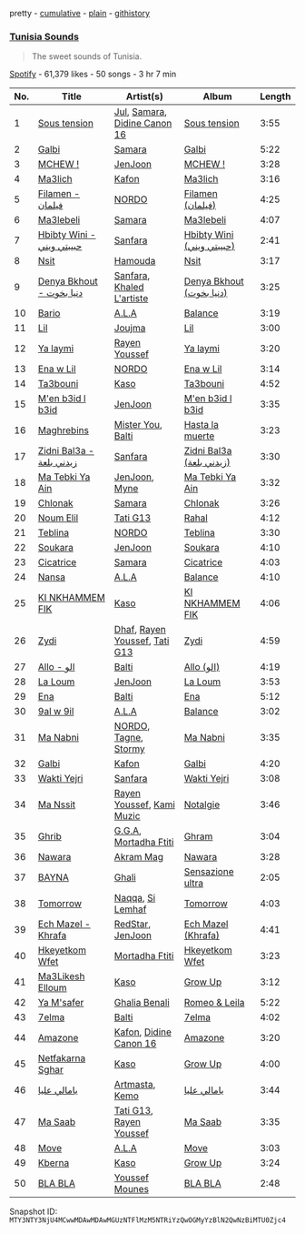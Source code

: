 pretty - [cumulative](/playlists/cumulative/37i9dQZF1DX9HeUXWsJonl.md) - [plain](/playlists/plain/37i9dQZF1DX9HeUXWsJonl) - [githistory](https://github.githistory.xyz/mackorone/spotify-playlist-archive/blob/main/playlists/plain/37i9dQZF1DX9HeUXWsJonl)

### [Tunisia Sounds](https://open.spotify.com/playlist/37i9dQZF1DX9HeUXWsJonl)

> The sweet sounds of Tunisia.

[Spotify](https://open.spotify.com/user/spotify) - 61,379 likes - 50 songs - 3 hr 7 min

| No. | Title | Artist(s) | Album | Length |
|---|---|---|---|---|
| 1 | [Sous tension](https://open.spotify.com/track/6h0sdTa2cXLsHuxjd29clN) | [Jul](https://open.spotify.com/artist/3IW7ScrzXmPvZhB27hmfgy), [Samara](https://open.spotify.com/artist/0WfKB7Lqqykt6gdtirYJUm), [Didine Canon 16](https://open.spotify.com/artist/2aVPTWc4WYc7b384eatevF) | [Sous tension](https://open.spotify.com/album/4q73ju7gYbEFuZCr8Ex5kq) | 3:55 |
| 2 | [Galbi](https://open.spotify.com/track/0pD4zoFSCXvBkqka5j4qew) | [Samara](https://open.spotify.com/artist/0WfKB7Lqqykt6gdtirYJUm) | [Galbi](https://open.spotify.com/album/3LLJ8bmI6YrK73g6RhHEPK) | 5:22 |
| 3 | [MCHEW !](https://open.spotify.com/track/5wXQE0LVpsiIELgQqCPwfe) | [JenJoon](https://open.spotify.com/artist/5EueujjeEpYjmaQbAuaetK) | [MCHEW !](https://open.spotify.com/album/4eVpsLlYCq0Aeh0u6RhdTK) | 3:28 |
| 4 | [Ma3lich](https://open.spotify.com/track/5alqglkGs6BMV7WGUvjyVv) | [Kafon](https://open.spotify.com/artist/1g7CL458gLNv8UY3W2IFBw) | [Ma3lich](https://open.spotify.com/album/6Mgz9dw5CWYFHK936bMH07) | 3:16 |
| 5 | [Filamen \- فيلمان](https://open.spotify.com/track/5SfgODdv831EqaStxXB8el) | [NORDO](https://open.spotify.com/artist/44qTyRXwTktHVC0X1FGnJn) | [Filamen \(فيلمان\)](https://open.spotify.com/album/3Q9SpkTQLw5g0fyfObjYZ5) | 4:25 |
| 6 | [Ma3lebeli](https://open.spotify.com/track/6KnxFw2AetemRnBKgN26B8) | [Samara](https://open.spotify.com/artist/0WfKB7Lqqykt6gdtirYJUm) | [Ma3lebeli](https://open.spotify.com/album/5qw02s0C0OQmlom0DEc31T) | 4:07 |
| 7 | [Hbibty Wini \- حبيبتي ويني](https://open.spotify.com/track/2Gru4OBnrGbfM7mIpts6Fk) | [Sanfara](https://open.spotify.com/artist/2s55Po6VBr22RYwlCmYlY6) | [Hbibty Wini \(حبيبتي ويني\)](https://open.spotify.com/album/7jwGkqkRlEcpFIy0kcYH20) | 2:41 |
| 8 | [Nsit](https://open.spotify.com/track/0hllEJMWmrUkJYhih8HFXU) | [Hamouda](https://open.spotify.com/artist/7ep436ioXw7ZOJjpe1tDoN) | [Nsit](https://open.spotify.com/album/5LVw0x40TTidYtwOiNy673) | 3:17 |
| 9 | [Denya Bkhout \- دنيا بخوت](https://open.spotify.com/track/7vA7XKOXZcVVAwYw9d1ZYc) | [Sanfara](https://open.spotify.com/artist/2s55Po6VBr22RYwlCmYlY6), [Khaled L'artiste](https://open.spotify.com/artist/6nUgQSUscZW4aFAg3C2ZPu) | [Denya Bkhout \(دنيا بخوت\)](https://open.spotify.com/album/5TA7rpDHWi2M9RWYOScgNn) | 3:25 |
| 10 | [Bario](https://open.spotify.com/track/1lpg6YHzAsWn2dyAYhHxv2) | [A.L.A](https://open.spotify.com/artist/3MKpGPhBp9KeXjGooKHNDX) | [Balance](https://open.spotify.com/album/4CqnL9u5Vb1mtRTrk9C02x) | 3:19 |
| 11 | [Lil](https://open.spotify.com/track/58ZDRk8fyRvesaCYGro0Di) | [Joujma](https://open.spotify.com/artist/6J3OrlKMbWMx60M7QuDJsf) | [Lil](https://open.spotify.com/album/7JFYWTodPY8Eb2UsKFEYlB) | 3:00 |
| 12 | [Ya laymi](https://open.spotify.com/track/24oXPBDSSzhNF12yXpxUhE) | [Rayen Youssef](https://open.spotify.com/artist/3rN1K1PmBAEbbdg2sOP2Pk) | [Ya laymi](https://open.spotify.com/album/4rh4V5WvntbsRpyDSnH4eB) | 3:20 |
| 13 | [Ena w Lil](https://open.spotify.com/track/6LtMDz7Nwtk96t4kcIECSC) | [NORDO](https://open.spotify.com/artist/44qTyRXwTktHVC0X1FGnJn) | [Ena w Lil](https://open.spotify.com/album/2izxjq31e1G4SxNBAxvMJl) | 3:14 |
| 14 | [Ta3bouni](https://open.spotify.com/track/65aEPfjjGbYvuCamNhfaa0) | [Kaso](https://open.spotify.com/artist/1Brdq29oq6t0jyJeeLLMx0) | [Ta3bouni](https://open.spotify.com/album/6hGPmmWjolKkO584x6wcIa) | 4:52 |
| 15 | [M'en b3id l b3id](https://open.spotify.com/track/2Uwc35Xx5gtWBFZGZtoeRb) | [JenJoon](https://open.spotify.com/artist/5EueujjeEpYjmaQbAuaetK) | [M'en b3id l b3id](https://open.spotify.com/album/2l5GNUGZBlcvgXkKL500gT) | 3:35 |
| 16 | [Maghrebins](https://open.spotify.com/track/4U5h7GaXXXNOLpuo5vr3dU) | [Mister You](https://open.spotify.com/artist/74YbW6s8CZdaYLxJU9HeS7), [Balti](https://open.spotify.com/artist/4cgw3nEf6uOQ2NqHwSXErR) | [Hasta la muerte](https://open.spotify.com/album/72MdvUI4rPAcOTW0ty9zuw) | 3:23 |
| 17 | [Zidni Bal3a \- زيدني بلعة](https://open.spotify.com/track/0GIDZOCNCYzFZm6ISFPDgA) | [Sanfara](https://open.spotify.com/artist/2s55Po6VBr22RYwlCmYlY6) | [Zidni Bal3a \(زيدني بلعة\)](https://open.spotify.com/album/6inZ22BdbOv5k2Fg4dwQjh) | 3:30 |
| 18 | [Ma Tebki Ya Ain](https://open.spotify.com/track/6Fv6mqIai6eGsGAvJ4M2s6) | [JenJoon](https://open.spotify.com/artist/5EueujjeEpYjmaQbAuaetK), [Myne](https://open.spotify.com/artist/4cqqwyFXQGG2bWTwfVchMv) | [Ma Tebki Ya Ain](https://open.spotify.com/album/2v0YFXim7Ucs85m5lokaHE) | 3:32 |
| 19 | [Chlonak](https://open.spotify.com/track/3rkuOoH3o33ni0sNOEZQs7) | [Samara](https://open.spotify.com/artist/0WfKB7Lqqykt6gdtirYJUm) | [Chlonak](https://open.spotify.com/album/0cGkSy5xNbR16gSUlqgtIe) | 3:26 |
| 20 | [Noum Elil](https://open.spotify.com/track/7D9vjMrVVF9cG2z4vB6SQY) | [Tati G13](https://open.spotify.com/artist/0U33TLQaAlL1uLccEYAXnI) | [Rahal](https://open.spotify.com/album/3mif5AjUcXbVBQL3QLSP5Q) | 4:12 |
| 21 | [Teblina](https://open.spotify.com/track/62BTtJMH55mNZWkt7bsiN2) | [NORDO](https://open.spotify.com/artist/44qTyRXwTktHVC0X1FGnJn) | [Teblina](https://open.spotify.com/album/1lCnDpXNlxvQ3Pw8WgxDAm) | 3:30 |
| 22 | [Soukara](https://open.spotify.com/track/4E9W5CF1SVwRrYX8xZ7H2x) | [JenJoon](https://open.spotify.com/artist/5EueujjeEpYjmaQbAuaetK) | [Soukara](https://open.spotify.com/album/0cdBTS4wd4T2k7Bwpw1eP0) | 4:10 |
| 23 | [Cicatrice](https://open.spotify.com/track/4ijVcIJQmQJsMM79kQ6axU) | [Samara](https://open.spotify.com/artist/0WfKB7Lqqykt6gdtirYJUm) | [Cicatrice](https://open.spotify.com/album/4xRldT6DB8MdQp60tBVwgq) | 4:03 |
| 24 | [Nansa](https://open.spotify.com/track/3evFZBD8uSlXvqBYWuUfri) | [A.L.A](https://open.spotify.com/artist/3MKpGPhBp9KeXjGooKHNDX) | [Balance](https://open.spotify.com/album/4CqnL9u5Vb1mtRTrk9C02x) | 4:10 |
| 25 | [KI NKHAMMEM FIK](https://open.spotify.com/track/1IfYpioyU828cGgXJK44Bi) | [Kaso](https://open.spotify.com/artist/1Brdq29oq6t0jyJeeLLMx0) | [KI NKHAMMEM FIK](https://open.spotify.com/album/3957FwIBCahzUaxaboTkLO) | 4:06 |
| 26 | [Zydi](https://open.spotify.com/track/1r2iFBeekSLVyHetVvfTpy) | [Dhaf](https://open.spotify.com/artist/5nl9XGwpeR6xL7UCNuUgk4), [Rayen Youssef](https://open.spotify.com/artist/3rN1K1PmBAEbbdg2sOP2Pk), [Tati G13](https://open.spotify.com/artist/0U33TLQaAlL1uLccEYAXnI) | [Zydi](https://open.spotify.com/album/2gijwfmnPlKT61VSEUOFxY) | 4:59 |
| 27 | [Allo \- الو](https://open.spotify.com/track/1mYKk7dWVDcfn8lTJ6CKJV) | [Balti](https://open.spotify.com/artist/4cgw3nEf6uOQ2NqHwSXErR) | [Allo \(الو\)](https://open.spotify.com/album/5sw19c2WnCbMacw9OzubzT) | 4:19 |
| 28 | [La Loum](https://open.spotify.com/track/7pL1hO8qcS60CqWNqGAsZX) | [JenJoon](https://open.spotify.com/artist/5EueujjeEpYjmaQbAuaetK) | [La Loum](https://open.spotify.com/album/3V5xcUcgTtSELeMEplZYO9) | 3:53 |
| 29 | [Ena](https://open.spotify.com/track/2EgLc1ac8D2PRIoOc0MWhA) | [Balti](https://open.spotify.com/artist/4cgw3nEf6uOQ2NqHwSXErR) | [Ena](https://open.spotify.com/album/6ikbd0GPRfPckuN7rLDSit) | 5:12 |
| 30 | [9al w 9il](https://open.spotify.com/track/3GDQzysNN5JUDclQHMtvHG) | [A.L.A](https://open.spotify.com/artist/3MKpGPhBp9KeXjGooKHNDX) | [Balance](https://open.spotify.com/album/4CqnL9u5Vb1mtRTrk9C02x) | 3:02 |
| 31 | [Ma Nabni](https://open.spotify.com/track/09L0R9oOyNyC6X8c2aKLtW) | [NORDO](https://open.spotify.com/artist/44qTyRXwTktHVC0X1FGnJn), [Tagne](https://open.spotify.com/artist/3977Z9BZCFbJQYwdIdVwgc), [Stormy](https://open.spotify.com/artist/5Do9u0GoN4gFn6Nk8NGDhh) | [Ma Nabni](https://open.spotify.com/album/0TlqqkCP5JzdgFHCJzuXwO) | 3:35 |
| 32 | [Galbi](https://open.spotify.com/track/7Bri5HtRLTiCq17j3ogbH8) | [Kafon](https://open.spotify.com/artist/1g7CL458gLNv8UY3W2IFBw) | [Galbi](https://open.spotify.com/album/5y7m6UDox56LbgePd50uXX) | 4:20 |
| 33 | [Wakti Yejri](https://open.spotify.com/track/2rdBSVBD6xMJOmCNrGniSr) | [Sanfara](https://open.spotify.com/artist/2s55Po6VBr22RYwlCmYlY6) | [Wakti Yejri](https://open.spotify.com/album/7smElBnJjgj4vptmJx5OXo) | 3:08 |
| 34 | [Ma Nssit](https://open.spotify.com/track/1TV0wz0iAOiPMETEK8ywhl) | [Rayen Youssef](https://open.spotify.com/artist/3rN1K1PmBAEbbdg2sOP2Pk), [Kami Muzic](https://open.spotify.com/artist/7gwxgj3x9nJirsEwckTIms) | [Notalgie](https://open.spotify.com/album/6OqhouMSH01qp4CNl1VXYQ) | 3:46 |
| 35 | [Ghrib](https://open.spotify.com/track/6UmPJTPqQ3HXZkGHzpCR2H) | [G.G.A](https://open.spotify.com/artist/3Ofbm810VXiC3VaO76oMPP), [Mortadha Ftiti](https://open.spotify.com/artist/1JKD6r1BHHPW5UjN9JKwia) | [Ghram](https://open.spotify.com/album/1NyH5ubcU9CCabIjVJkAHO) | 3:04 |
| 36 | [Nawara](https://open.spotify.com/track/0oO79isQFRKI7hZx7Xt2fa) | [Akram Mag](https://open.spotify.com/artist/2RN3sars5oJnOWYJYLFzU1) | [Nawara](https://open.spotify.com/album/7MTBwPr1K0vUsyetOHPXgM) | 3:28 |
| 37 | [BAYNA](https://open.spotify.com/track/1tZDQqGmN6A6wOWPHkJoC1) | [Ghali](https://open.spotify.com/artist/3egWSWp7Y4FyCKIyvXbw7L) | [Sensazione ultra](https://open.spotify.com/album/7x0QV22Ci2ZOm9HweqBLhn) | 2:05 |
| 38 | [Tomorrow](https://open.spotify.com/track/4wzFYKgyMtU8KDl8d7N1Ry) | [Naqqa](https://open.spotify.com/artist/65D6dxtE0d7MoKoJfxOEyH), [Si Lemhaf](https://open.spotify.com/artist/3wOVvUvge4HJNiAgSMPNox) | [Tomorrow](https://open.spotify.com/album/1BNLeUBIAYE6dPAKjKV21M) | 4:03 |
| 39 | [Ech Mazel \- Khrafa](https://open.spotify.com/track/1XiL9Lp1p9WfIAzuNR1uWD) | [RedStar](https://open.spotify.com/artist/5KrsMlfx8tbhq2GjZo0KP5), [JenJoon](https://open.spotify.com/artist/5EueujjeEpYjmaQbAuaetK) | [Ech Mazel \(Khrafa\)](https://open.spotify.com/album/33phU9MxhOINJYSGYHyEpK) | 4:41 |
| 40 | [Hkeyetkom Wfet](https://open.spotify.com/track/7bzfVYSm6pU0gwuX20rFuY) | [Mortadha Ftiti](https://open.spotify.com/artist/1JKD6r1BHHPW5UjN9JKwia) | [Hkeyetkom Wfet](https://open.spotify.com/album/1gbsicMYbNsGdEfV195AyI) | 3:23 |
| 41 | [Ma3Likesh Elloum](https://open.spotify.com/track/2BDStFDyWmfAKYw1Vz0LTA) | [Kaso](https://open.spotify.com/artist/1Brdq29oq6t0jyJeeLLMx0) | [Grow Up](https://open.spotify.com/album/2QEUmVsZvzKaCn9kGah2AR) | 3:12 |
| 42 | [Ya M'safer](https://open.spotify.com/track/2sOg0fznPO0YWKWksIQEmA) | [Ghalia Benali](https://open.spotify.com/artist/7BOI7fetZ2yzDpBUiCMyYy) | [Romeo & Leila](https://open.spotify.com/album/2j4MGjJOs8SBgXL7OyqCFl) | 5:22 |
| 43 | [7elma](https://open.spotify.com/track/2Dbvw3R3GqaF4ucrbe4dTs) | [Balti](https://open.spotify.com/artist/4cgw3nEf6uOQ2NqHwSXErR) | [7elma](https://open.spotify.com/album/27l6Sbd25Oy7dhrNxItLJQ) | 4:02 |
| 44 | [Amazone](https://open.spotify.com/track/2MYKMHhMFIlmYKn05C9cV2) | [Kafon](https://open.spotify.com/artist/1g7CL458gLNv8UY3W2IFBw), [Didine Canon 16](https://open.spotify.com/artist/2aVPTWc4WYc7b384eatevF) | [Amazone](https://open.spotify.com/album/42rj17QXfTKr8YjAhUKZ28) | 3:20 |
| 45 | [Netfakarna Sghar](https://open.spotify.com/track/5SXmbTghHaWfLJCAFBqX0a) | [Kaso](https://open.spotify.com/artist/1Brdq29oq6t0jyJeeLLMx0) | [Grow Up](https://open.spotify.com/album/2QEUmVsZvzKaCn9kGah2AR) | 4:00 |
| 46 | [يامالي عليا](https://open.spotify.com/track/7DP29ns5AsjtWC12ld2IiC) | [Artmasta](https://open.spotify.com/artist/5nIOjs6hpgOxasVYbKOAui), [Kemo](https://open.spotify.com/artist/4LUDVIU6K7ViaJHlFSpPCs) | [يامالي عليا](https://open.spotify.com/album/4K6RK8yyrTiwFglvCHFt1p) | 3:44 |
| 47 | [Ma Saab](https://open.spotify.com/track/2lvt3ournLiAlPcwkggOVl) | [Tati G13](https://open.spotify.com/artist/0U33TLQaAlL1uLccEYAXnI), [Rayen Youssef](https://open.spotify.com/artist/3rN1K1PmBAEbbdg2sOP2Pk) | [Ma Saab](https://open.spotify.com/album/0B6maLCCMJNGbZ83z5hpEa) | 3:35 |
| 48 | [Move](https://open.spotify.com/track/5XnU6fppfaCp8cJCM0SXxe) | [A.L.A](https://open.spotify.com/artist/3MKpGPhBp9KeXjGooKHNDX) | [Move](https://open.spotify.com/album/717IhcEaucsFqL7YlM3aUa) | 3:03 |
| 49 | [Kberna](https://open.spotify.com/track/3qPuUbEjX7fBcj4WPUkbh4) | [Kaso](https://open.spotify.com/artist/1Brdq29oq6t0jyJeeLLMx0) | [Grow Up](https://open.spotify.com/album/2QEUmVsZvzKaCn9kGah2AR) | 3:24 |
| 50 | [BLA BLA](https://open.spotify.com/track/4XDaWzm0Y6gZoRuo2engXC) | [Youssef Mounes](https://open.spotify.com/artist/6sMjcbHchN0wUoMmYhKSD2) | [BLA BLA](https://open.spotify.com/album/5qy4gJpXBGvCqlAM7uyVTj) | 2:48 |

Snapshot ID: `MTY3NTY3NjU4MCwwMDAwMDAwMGUzNTFlMzM5NTRiYzQwOGMyYzBlN2QwNzBiMTU0Zjc4`
